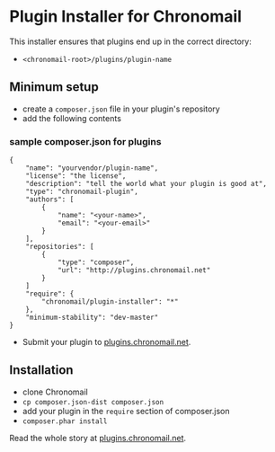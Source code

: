 # Plugin Installer for Chronomail

This installer ensures that plugins end up in the correct directory:

 * `<chronomail-root>/plugins/plugin-name`

## Minimum setup

 * create a `composer.json` file in your plugin's repository
 * add the following contents

### sample composer.json for plugins

    {
        "name": "yourvendor/plugin-name",
        "license": "the license",
        "description": "tell the world what your plugin is good at",
        "type": "chronomail-plugin",
        "authors": [
            {
                "name": "<your-name>",
                "email": "<your-email>"
            }
        ],
        "repositories": [
            {
                "type": "composer",
                "url": "http://plugins.chronomail.net"
            }
        ]
        "require": {
            "chronomail/plugin-installer": "*"
        },
        "minimum-stability": "dev-master"
    }

  * Submit your plugin to [plugins.chronomail.net](http://plugins.chronomail.net).

## Installation

 * clone Chronomail
 * `cp composer.json-dist composer.json`
 * add your plugin in the `require` section of composer.json
 * `composer.phar install`

Read the whole story at [plugins.chronomail.net](http://plugins.chronomail.net/about).
